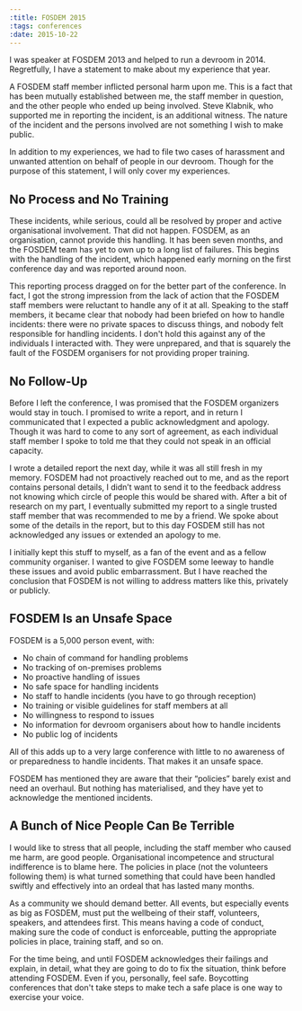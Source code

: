 ```yaml
---
:title: FOSDEM 2015
:tags: conferences
:date: 2015-10-22
---
```

<!-- FRH: "that year" - 2013 or 2014? -->
I was speaker at FOSDEM 2013 and helped to run a devroom in 2014. Regretfully, I have a statement to make about my experience that year.

<!-- FRH: "personal injury", I believe, if you'd like to use legal terms -->
A FOSDEM staff member inflicted personal harm upon me. This is a fact that has been mutually established between me, the staff member in question, and the other people who ended up being involved. Steve Klabnik, who supported me in reporting the incident, is an additional witness. The nature of the incident and the persons involved are not something I wish to make public.

In addition to my experiences, we had to file two cases of harassment and unwanted attention on behalf of people in our devroom. Though for the purpose of this statement, I will only cover my experiences.

## No Process and No Training

These incidents, while serious, could all be resolved by proper and active organisational involvement. That did not happen. FOSDEM, as an organisation, cannot provide this handling. It has been seven months, and the FOSDEM team has yet to own up to a long list of failures. This begins with the handling of the incident, which happened early morning on the first conference day and was reported around noon.

<!-- FRH: "proactive" is for future events --> 
This reporting process dragged on for the better part of the conference. In fact, I got the strong impression from the lack of action that the FOSDEM staff members were reluctant to handle any of it at all. Speaking to the staff members, it became clear that nobody had been briefed on how to handle incidents: there were no private spaces to discuss things, and nobody felt responsible for handling incidents. I don't hold this against any of the individuals I interacted with. They were unprepared, and that is squarely the fault of the FOSDEM organisers for not providing proper training. <!-- FRH: ... "procedures and training"? --> 

## No Follow-Up

Before I left the conference, I was promised that the FOSDEM organizers would stay in touch. I promised to write a report, and in return I communicated that I expected a public acknowledgment and apology. Though it was hard to come to any sort of agreement, as each individual staff member I spoke to told me that they could not speak in an official capacity.

I wrote a detailed report the next day, while it was all still fresh in my memory. FOSDEM had not proactively reached out to me, and as the report contains personal details, I didn’t want to send it to the feedback address not knowing which circle of people this would be shared with. After a bit of research on my part, I eventually submitted my report to a single trusted staff member that was recommended to me by a friend. We spoke about some of the details in the report, but to this day FOSDEM still has not acknowledged any issues or extended an apology to me.

I initially kept this stuff to myself, as a fan of the event and as a fellow community organiser. I wanted to give FOSDEM some leeway to handle these issues and avoid public embarrassment. But I have reached the conclusion that FOSDEM is not willing to address matters like this, privately or publicly.

## FOSDEM Is an Unsafe Space

FOSDEM is a 5,000 person event, with:

* No chain of command for handling problems
* No tracking of on-premises problems
* No proactive handling of issues
* No safe space for handling incidents
* No staff to handle incidents (you have to go through reception)
* No training or visible guidelines for staff members at all
* No willingness to respond  to issues
* No information for devroom organisers about how to handle incidents
* No public log of incidents

All of this adds up to a very large conference with little to no awareness of or preparedness to handle incidents. That makes it an unsafe space.

<!-- FRH: Provide a reference to the mention you are referring to. --> 
FOSDEM has mentioned they are aware that their “policies” barely exist and need an overhaul. But nothing has materialised, and they have yet to acknowledge the mentioned incidents.
<!-- FRH: "materialised" - intentional British spelling? --> 

## A Bunch of Nice People Can Be Terrible

I would like to stress that all people, including the staff member who caused me harm, are good people. Organisational incompetence and structural indifference is to blame here.  The policies in place (not the volunteers following them) is what turned something that could have been handled swiftly and effectively into an ordeal that has lasted many months.

As a community we should demand better. All events, but especially events as big as FOSDEM, must put the wellbeing of their staff, volunteers, speakers, and attendees first. This means having a code of conduct, making sure the code of conduct is enforceable, putting the appropriate policies in place, training staff, and so on.

For the time being, and until FOSDEM acknowledges their failings and explain, in detail, what they are going to do to fix the situation, think before attending FOSDEM. Even if you, personally, feel safe. Boycotting conferences that don't take steps to make tech a safe place is one way to exercise your voice.

